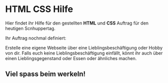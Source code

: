 # HTML CSS Hilfe

Hier findet ihr Hilfe für den gestellten **HTML** und **CSS** Auftrag für den heutigen Scnhuppertag. 

Ihr Auftrag nochmal definiert: 

Erstelle eine eigene Webseite über eine Lieblingsbeschäftigung oder Hobby von dir.
Falls euch keine Lieblingsbeschäftigung einfällt, könnt ihr auch über einen Lieblingsgegenstand oder
Essen oder ähnliches machen.

## Viel spass beim werkeln!


